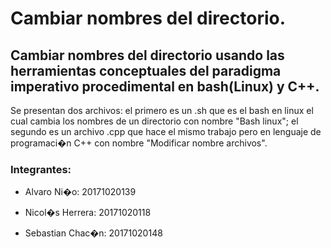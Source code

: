 # Cambiar nombres del directorio.

## Cambiar nombres del directorio usando las herramientas conceptuales del paradigma imperativo procedimental en bash(Linux) y C++.

<p>
Se presentan dos archivos: el primero es un .sh que es el bash en linux el cual cambia los nombres de un directorio con nombre "Bash linux"; el segundo es un archivo .cpp que hace el mismo trabajo pero en lenguaje de programaci�n C++ con nombre "Modificar nombre archivos".
</p>

### Integrantes:

- Alvaro Ni�o: 20171020139

- Nicol�s Herrera: 20171020118

- Sebastian Chac�n: 20171020148
